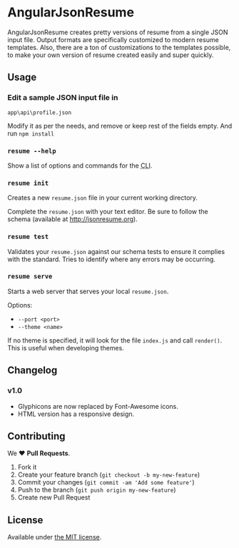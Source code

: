 # AngularJsonResume

AngularJsonResume creates pretty versions of resume from a single JSON input file. Output formats are specifically customized to modern resume templates. Also, there are a ton of customizations to the templates possible, to make your own version of resume created easily and super quickly.


## Usage

### Edit a sample JSON input file in

    app\api\profile.json


Modify it as per the needs, and remove or keep rest of the fields empty.
And run `npm install`

### `resume --help`

Show a list of options and commands for the <abbr title="Command Line Interface">CLI</abbr>.


### `resume init`

Creates a new `resume.json` file in your current working directory.

Complete the `resume.json` with your text editor. Be sure to follow the schema
(available at http://jsonresume.org).


### `resume test`

Validates your `resume.json` against our schema tests to ensure it complies with
the standard. Tries to identify where any errors may be occurring.


### `resume serve`

Starts a web server that serves your local `resume.json`.

Options:
  - `--port <port>`
  - `--theme <name>`

If no theme is specified, it will look for the file `index.js` and call
`render()`. This is useful when developing themes.


## Changelog

### v1.0
* Glyphicons are now replaced by Font-Awesome icons.
* HTML version has a responsive design.

## Contributing

We :heart: **Pull Requests**.

1. Fork it
2. Create your feature branch (`git checkout -b my-new-feature`)
3. Commit your changes (`git commit -am 'Add some feature'`)
4. Push to the branch (`git push origin my-new-feature`)
5. Create new Pull Request

## License

Available under [the MIT license](http://mths.be/mit).

